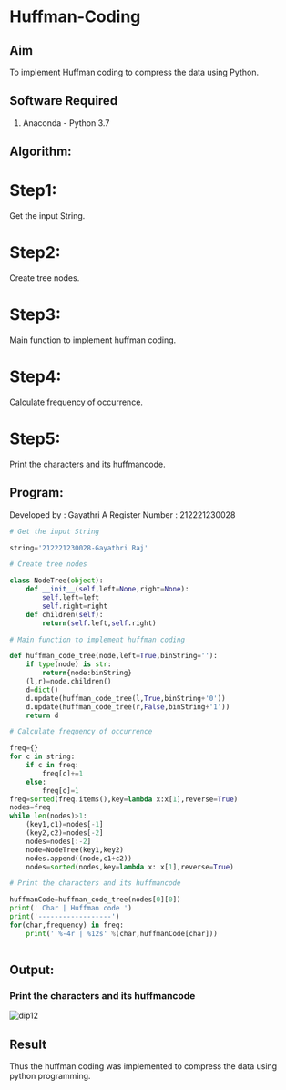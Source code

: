 # Huffman-Coding
## Aim
To implement Huffman coding to compress the data using Python.

## Software Required
1. Anaconda - Python 3.7

## Algorithm:
# Step1:
Get the input String.

# Step2:
Create tree nodes.

# Step3:
Main function to implement huffman coding.

# Step4:
Calculate frequency of occurrence.

# Step5:
Print the characters and its huffmancode.
 
## Program:

Developed by : Gayathri A
Register Number : 212221230028
``` Python
# Get the input String

string='212221230028-Gayathri Raj'

# Create tree nodes

class NodeTree(object):
    def __init__(self,left=None,right=None):
        self.left=left
        self.right=right
    def children(self):
        return(self.left,self.right)

# Main function to implement huffman coding

def huffman_code_tree(node,left=True,binString=''):
    if type(node) is str:
        return{node:binString}
    (l,r)=node.children()
    d=dict()
    d.update(huffman_code_tree(l,True,binString+'0'))
    d.update(huffman_code_tree(r,False,binString+'1'))
    return d                              

# Calculate frequency of occurrence

freq={}
for c in string:
    if c in freq:
        freq[c]+=1
    else:
        freq[c]=1
freq=sorted(freq.items(),key=lambda x:x[1],reverse=True)
nodes=freq
while len(nodes)>1:
    (key1,c1)=nodes[-1]
    (key2,c2)=nodes[-2]
    nodes=nodes[:-2]
    node=NodeTree(key1,key2)
    nodes.append((node,c1+c2))
    nodes=sorted(nodes,key=lambda x: x[1],reverse=True)

# Print the characters and its huffmancode

huffmanCode=huffman_code_tree(nodes[0][0])
print(' Char | Huffman code ')
print('------------------')
for(char,frequency) in freq:
    print(' %-4r | %12s' %(char,huffmanCode[char]))



```
## Output:

### Print the characters and its huffmancode

![dip12](https://github.com/Gayathriraj18/Huffman-Coding/assets/94154854/9a5486ea-31c0-4eb1-a09c-9e3e0c3d8071)




## Result
Thus the huffman coding was implemented to compress the data using python programming.
